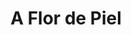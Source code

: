 ---
title: "A Flor de Piel"
url: /ciudad-autonoma-de-buenos-aires/a-flor-de-piel/
shop: Kleidung
---